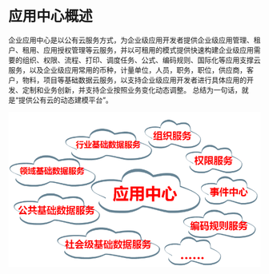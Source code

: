 # 应用中心概述

企业应用中心是以公有云服务方式，为企业级应用开发者提供企业级应用管理、租户、租用、应用授权管理等云服务，并以可租用的模式提供快速构建企业级应用需要的组织、权限、流程、打印、调度任务、公式、编码规则、国际化等应用支撑云服务，以及企业级应用常用的币种，计量单位，人员，职务，职位，供应商，客户，物料，项目等基础数据云服务，以支持企业级应用开发者进行具体应用的开发、定制和业务创新，并支持企业按照业务变化动态调整。
总结为一句话，就是“提供公有云的动态建模平台”。

![](/articles/quickstart/2-/images/image1.png)